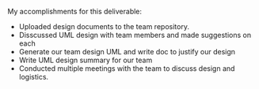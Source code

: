 My accomplishments for this deliverable:

- Uploaded design documents to the team repository.
- Disscussed UML design with team members and made suggestions on each
- Generate our team design UML and write doc to justify our design
- Write UML design summary for our team
- Conducted multiple meetings with the team to discuss design and logistics.
